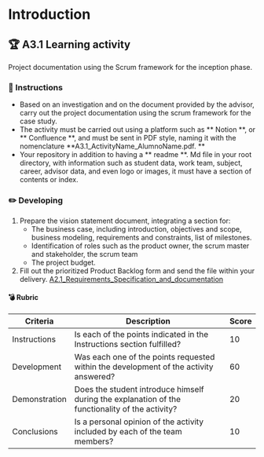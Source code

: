 # Introduction

## :trophy: A3.1 Learning activity

Project documentation using the Scrum framework for the inception phase.
### :blue_book: Instructions

- Based on an investigation and on the document provided by the advisor, carry out the project documentation using the scrum framework for the case study.
- The activity must be carried out using a platform such as ** Notion **, or ** Confluence **, and must be sent in PDF style, naming it with the nomenclature **A3.1_ActivityName_AlumnoName.pdf. **
- Your repository in addition to having a ** readme **. Md file in your root directory, with information such as student data, work team, subject, career, advisor data, and even logo or images, it must have a section of contents or index.

### :pencil2: Developing

1. Prepare the vision statement document, integrating a section for:
   + The business case, including introduction, objectives and scope, business modeling, requirements and constraints, list of milestones.
   + Identification of roles such as the product owner, the scrum master and stakeholder, the scrum team
   + The project budget.
2. Fill out the prioritized Product Backlog form and send the file within your delivery.
[A2.1_Requirements_Specification_and_documentation](https://github.com/MerariCortes/AnalisisAvanzados/blob/main/pdf/A3.1_Scrum%20Initiation%20Phase%20Project%20Vision%20Statement.pdf)

#### :bomb: Rubric

| Criteria    | Description                                                                                | Score |
| ------------- | -------------------------------------------------------------------------------------------- | ------- |
| Instructions | Is each of the points indicated in the Instructions section fulfilled? | 10 |
| Development | Was each one of the points requested within the development of the activity answered? | 60 |
| Demonstration | Does the student introduce himself during the explanation of the functionality of the activity? | 20 |
| Conclusions | Is a personal opinion of the activity included by each of the team members? | 10 |

